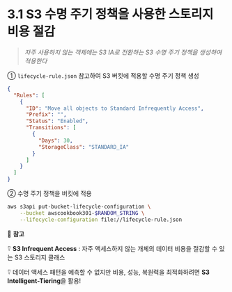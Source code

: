 # 3.1 S3 수명 주기 정책을 사용한 스토리지 비용 절감

> _자주 사용하지 않는 객체에는 S3 IA로 전환하는 S3 수명 주기 정책을 생성하여 적용한다_

① `lifecycle-rule.json` 참고하여 S3 버킷에 적용할 수명 주기 정책 생성

```json
{
  "Rules": [
    {
      "ID": "Move all objects to Standard Infrequently Access",
      "Prefix": "",
      "Status": "Enabled",
      "Transitions": [
        {
          "Days": 30,
          "StorageClass": "STANDARD_IA"
        }
      ]
    }
  ]
}
```

② 수명 주기 정책을 버킷에 적용

```bash
aws s3api put-bucket-lifecycle-configuration \
	--bucket awscookbook301-$RANDOM_STRING \
	--lifecycle-configuration file://lifecycle-rule.json
```

🥕 **참고**

⍢ **S3 Infrequent Access** : 자주 액세스하지 않는 개체의 데이터 비용을 절감할 수 있는 S3 스토리지 클래스

⍢ 데이터 액세스 패턴을 예측할 수 없지만 비용, 성능, 복원력을 최적화하려면 **S3 Intelligent-Tiering**을 활용!
